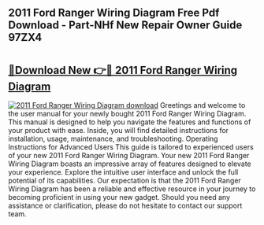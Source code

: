 ## 2011 Ford Ranger Wiring Diagram Free Pdf Download - Part-NHf New Repair Owner Guide 97ZX4

# <h2><a href="http://dftlan.blite.top/?on=2011+Ford+Ranger+Wiring+Diagram">🔗Download New 👉🔴 2011 Ford Ranger Wiring Diagram</a></h2>

[![2011 Ford Ranger Wiring Diagram download](https://i.imgur.com/lujVjoI.png)](http://dftlan.blite.top/?on=2011+Ford+Ranger+Wiring+Diagram)
Greetings and welcome to the user manual for your newly bought 2011 Ford Ranger Wiring Diagram. This manual is designed to help you navigate the features and functions of your product with ease. Inside, you will find detailed instructions for installation, usage, maintenance, and troubleshooting. Operating Instructions for Advanced Users This guide is tailored to experienced users of your new 2011 Ford Ranger Wiring Diagram. Your new 2011 Ford Ranger Wiring Diagram boasts an impressive array of features designed to elevate your experience. Explore the intuitive user interface and unlock the full potential of its capabilities. Our expectation is that the 2011 Ford Ranger Wiring Diagram has been a reliable and effective resource in your journey to becoming proficient in using your new gadget. Should you need any assistance or clarification, please do not hesitate to contact our support team.
